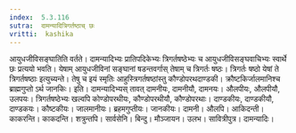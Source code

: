 ```yaml
---
index:  5.3.116
sutra:  दामन्यादित्रिगर्तष्ठाच् छः
vritti:  kashika 
---
```


आयुधजीविसङ्घातिति वर्तते। दामन्यादिभ्यः प्रातिपदिकेभ्यः त्रिगर्तषष्ठेभ्यः च आयुधजीविसङ्घवाचिभ्यः स्वार्थे छः प्रत्ययो भवति। येषाम् आयुधजीविनां सङ्घानां षडन्तवर्गास् तेषाम् च त्रिगर्तः षष्ठः। त्रिगर्तः षष्ठो येषां ते त्रिगर्तषष्ठाः इत्युच्यन्ते। तेषु च इयं स्मृतिः आहुस्त्रिगर्तषष्ठांस्तु कौण्डोपरथदाण्डकी। क्रौष्टकिर्जालमानिश्च ब्राह्मगुप्तो ऽर्थ जानकिः। इति। दामन्यादिभ्यस् तावत् दामनीयः, दामनीयौ, दामनयः। औलपीयः, औलपीयौ, उलपयः। त्रिगर्तषष्ठेभ्यः खल्वपि कोण्डोपरथीयः, कौण्डोपरथीयौ, कौण्डोपरथाः। दाण्डकीयः, दाण्डकीयौ, दाण्डकयः। कौष्टकीयः। जालमानीयः। ब्रहमगुप्तीयः। जानकीयः। दामनी। औलपि। आकिदन्ती। काकरन्ति। काकदन्ति। शत्रुन्तपि। सार्वसेनि। बिन्दु। मौञ्जायन। उलभ। सावित्रीपुत्र। दामन्यादिः।

